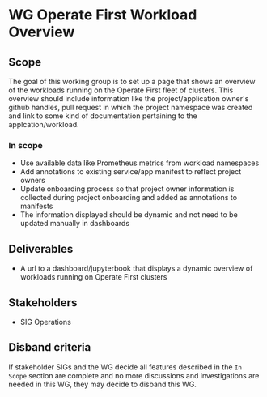 # WG Operate First Workload Overview

## Scope

The goal of this working group is to set up a page that shows an overview of the workloads running on the Operate First fleet of clusters. This overview should include information like the project/application owner's github handles, pull request in which the project namespace was created and link to some kind of documentation pertaining to the applcation/workload.

### In scope

* Use available data like Prometheus metrics from workload namespaces
* Add annotations to existing service/app manifest to reflect project owners
* Update onboarding process so that project owner information is collected during project onboarding and added as annotations to manifests
* The information displayed should be dynamic and not need to be updated manually in dashboards

## Deliverables

* A url to a dashboard/jupyterbook that displays a dynamic overview of workloads running on Operate First clusters

## Stakeholders

* SIG Operations

## Disband criteria

If stakeholder SIGs and the WG decide all features described in the `In Scope` section are complete and no more discussions and investigations are needed in this WG, they may decide to disband this WG.
